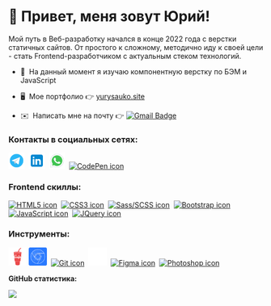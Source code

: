 :wave: Привет, меня зовут Юрий!
=============================================================================================================================

Мой путь в Веб-разработку начался в конце 2022 года с верстки статичных сайтов. От простого к сложному, методично иду к своей цели - стать Frontend-разработчиком с актуальным стеком технологий.

*   🧠  На данный момент я изучаю компонентную верстку по БЭМ и JavaScript
*   🖥️  Мое портфолио :point_right: [yurysauko.site](https://yurysauko.site/#portfolio)

*   ✉️  Написать мне на почту :point_right: [![Gmail Badge](https://img.shields.io/badge/-Gmail-darkblue?style=flat&logo=Gmail&logoColor=white)](mailto:yury.savko@gmail.com)

### Контакты в социальных сетях:

<p align="left">
<a href="https://t.me/YurysSs" target="_blank" rel="noreferrer"><img src="https://raw.githubusercontent.com/yury-sauko/yurysauko.site/main/dist/icons/Telegram-icon.svg" title="Telegram" alt="Telegram icon" width="32" height="32" /></a>&nbsp;
<a href="https://www.linkedin.com/in/yurysauko" target="_blank" rel="noreferrer"><img src="https://raw.githubusercontent.com/yury-sauko/yurysauko.site/main/dist/icons/LinkedIn-icon.svg" title="LinkedIn" alt="LinkedIn icon" width="32" height="32" /></a>&nbsp;
<a href="https://wa.me/375299568636" target="_blank" rel="noreferrer"><img src="https://raw.githubusercontent.com/yury-sauko/yurysauko.site/main/dist/icons/WhatsApp-icon.svg" title="WhatsApp" alt="WhatsApp icon" width="32" height="32" /></a>&nbsp;
<a href="https://www.codepen.io/YurysSs" target="_blank" rel="noreferrer"><img src="https://raw.githubusercontent.com/danielcranney/readme-generator/main/public/icons/socials/codepen-dark.svg" title="CodePen" alt="CodePen icon" width="30" height="30" /></a>
</p>

###  Frontend скиллы:

<p align="left">
<a href="https://developer.mozilla.org/en-US/docs/Glossary/HTML5" target="_blank" rel="noopener noreferrer"><img src="https://raw.githubusercontent.com/danielcranney/readme-generator/main/public/icons/skills/html5-colored.svg" title="HTML5" alt="HTML5 icon"  width="36" height="36"></a>&nbsp;
<a href="https://www.w3.org/TR/CSS/#css" target="_blank" rel="noreferrer"><img src="https://raw.githubusercontent.com/danielcranney/readme-generator/main/public/icons/skills/css3-colored.svg" title="CSS3" alt="CSS3 icon" width="36" height="36" /></a>&nbsp;
<a href="https://sass-lang.com/" target="_blank" rel="noreferrer"><img src="https://raw.githubusercontent.com/danielcranney/readme-generator/main/public/icons/skills/sass-colored.svg" title="Sass/SCSS" alt="Sass/SCSS icon" width="36" height="36" /></a>&nbsp;
<a href="https://getbootstrap.com/" target="_blank" rel="noreferrer"><img src="https://raw.githubusercontent.com/danielcranney/readme-generator/main/public/icons/skills/bootstrap-colored.svg" title="Bootstrap" alt="Bootstrap icon" width="36" height="36" /></a>&nbsp;
<a href="https://developer.mozilla.org/en-US/docs/Web/JavaScript" target="_blank" rel="noreferrer"><img src="https://raw.githubusercontent.com/danielcranney/readme-generator/main/public/icons/skills/javascript-colored.svg" title="JavaScript" alt="JavaScript icon" width="36" height="36" /></a>&nbsp;
<a href="https://jquery.com/" target="_blank" rel="noreferrer"><img src="https://raw.githubusercontent.com/danielcranney/readme-generator/main/public/icons/skills/jquery-colored.svg" title="JQuery" alt="JQuery icon" width="36" height="36" /></a>
</p>

###  Инструменты:

<p align="left">
<a href="https://gulpjs.com/" target="_blank" rel="noreferrer"><img src="https://raw.githubusercontent.com/devicons/devicon/master/icons/gulp/gulp-plain.svg" title="Gulp" alt="Gulp icon" width="36" height="36" /></a>
<a href="https://developer.chrome.com/docs/devtools/" target="_blank" rel="noreferrer"><img src="https://raw.githubusercontent.com/yury-sauko/diff-logos-and-images/main/chrome-devtools.svg" title="Chrome DevTools" alt="Chrome DevTools icon" width="36" height="36" /></a>&nbsp;
<a href="https://git-scm.com/" target="_blank" rel="noreferrer"><img src="https://raw.githubusercontent.com/danielcranney/readme-generator/main/public/icons/skills/git-colored.svg" title="Git" alt="Git icon" width="36" height="36" /></a>&nbsp;
<a href="https://github.com/" target="_blank" rel="noreferrer"><img src="https://raw.githubusercontent.com/yury-sauko/diff-logos-and-images/main/github-mark-white.svg" title="GitHub" alt="GitHub icon" width="36" height="36" /></a>&nbsp;
<a href="https://www.figma.com/" target="_blank" rel="noreferrer"><img src="https://raw.githubusercontent.com/danielcranney/readme-generator/main/public/icons/skills/figma-colored.svg" title="Figma" alt="Figma icon" width="36" height="36" /></a>&nbsp;
<a href="https://www.adobe.com/uk/products/photoshop.html" target="_blank" rel="noreferrer"><img src="https://raw.githubusercontent.com/danielcranney/readme-generator/main/public/icons/skills/photoshop-colored-dark.svg" title="Photoshop" alt="Photoshop icon" width="36" height="36" /></a>
</p>

<b>GitHub статистика:</b>

<a href="http://www.github.com/yury-sauko"><img src="https://github-readme-streak-stats.herokuapp.com/?user=yury-sauko&stroke=ffffff&background=1c1917&ring=0891b2&fire=0891b2&currStreakNum=ffffff&currStreakLabel=0891b2&sideNums=ffffff&sideLabels=ffffff&dates=ffffff&hide_border=true" /></a>
